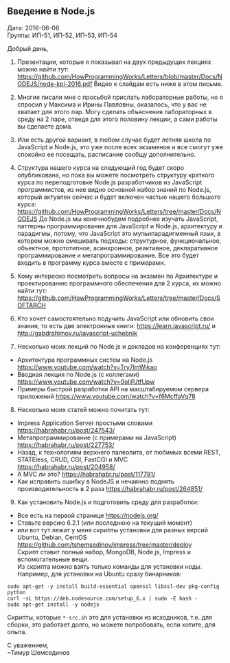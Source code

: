 ## Введение в Node.js

Дата: 2016-06-06  
Группы: ИП-51, ИП-52, ИП-53, ИП-54  

Добрый день,

1. Презентации, которые я показывал на двух предыдущих лекциях можно найти тут:
https://github.com/HowProgrammingWorks/Letters/blob/master/Docs/NODEJS/node-kpi-2016.pdf
Видео к слайдам есть ниже в этом письме.

2. Многие писали мне с просьбой прислать лабораторные работы, но я спросил у Максима и
Ирины Павловны, оказалось, что у вас не хватает для этого пар. Могу сделать объяснения
лабораторных в среду на 2 паре, отведя для этого половину лекции, а сами работы вы
сделаете дома.

3. Или есть другой вариант, в любом случае будет летняя школа по JavaScript и Node.js,
это уже после всех экзаменов и все смогут уже спокойно ее посещать, расписание
сообщу дополнительно.

4. Структура нашего курса на следующий год будет скоро опубликована,
но пока вы можете посмотреть структуру краткого курса по переподготовке Node.js
разработчиков из JavaScript программистов, из нее видно основной набор знаний по Node.js,
который актуален сейчас и будет включен частью нашего большого курса:
https://github.com/HowProgrammingWorks/Letters/tree/master/Docs/NODEJS
До Node.js мы конечнобудем подробнее изучать JavaScript, паттерны программирования
для JavaScript и Node.js, архитектуру и парадигмы, потому, что JavaScript это
мульипарадигменный язык, в котором можно смешивать подходы: структурное, функциональное,
объектное, прототипное, асинхронное, реактивное, декларативное программирование и
метапрограммирование. Все это будет входить в программу курса вместе с примерами.

5. Кому интересно посмотреть вопросы на экзамен по Архитектуре и проектированию
программного обеспечения для 2 курса, их можно найти тут:
https://github.com/HowProgrammingWorks/Letters/tree/master/Docs/SOFTARCH

6. Кто хочет самостоятельно подучить JavaScript или обновить свои знания, то есть
две электронные книги: https://learn.javascript.ru/ и http://gabdrahimov.ru/javascript-uchebnik

7. Несколько моих лекций по Node.js и докладов на конференциях тут:
  * Архитектура программных систем на Node.js https://www.youtube.com/watch?v=Try7lmWikao
  * Вводная лекция по Node.js (с коллегами) https://www.youtube.com/watch?v=0oIiPJtfUpw
  * Примеры быстрой разработки API на масштабируемом сервера приложений https://www.youtube.com/watch?v=f6McffaVq78

8. Несколько моих статей можно почитать тут:
  * Impress Application Server простыми словами https://habrahabr.ru/post/247543/
  * Метапрограммирование (с примерами на JavaScript) https://habrahabr.ru/post/227753/
  * Назад, к технологиям верхнего палеолита, от любимых всеми REST, STATEless, CRUD, CGI, FastСGI и MVC https://habrahabr.ru/post/204958/
  * А MVC ли это? https://habrahabr.ru/post/117791/
  * Как исправить ошибку в NodeJS и нечаянно поднять производительность в 2 раза https://habrahabr.ru/post/264851/

9. Как установить Node.js и подготовить среду для разработки:
  * Все есть на первой странице https://nodejs.org/
  * Ставьте версию 6.2.1 (или последнюю на текущий момент)
  * или вот тут лежат у меня скрипты установки для разных версий Ubuntu, Debian, CentOS https://github.com/tshemsedinov/impress/tree/master/deploy  
  Скрипт ставит полный набор, MongoDB, Node.js, Impress и вспомогательные вещи.  
  Из скрипта можно взять только команды для установки ноды.  
  Например, для установки на Ubuntu сразу бинарников:
  ```
  sudo apt-get -y install build-essential openssl libssl-dev pkg-config python
  curl -sL https://deb.nodesource.com/setup_6.x | sudo -E bash -
  sudo apt-get install -y nodejs
  ```
  Скрипты, которые `*-src.sh` это для установки из исходников, т.е. для сборки,
  это работает долго, но можете попробовать, если хотите, для опыта.

С уважением,  
~Тимур Шемсединов
